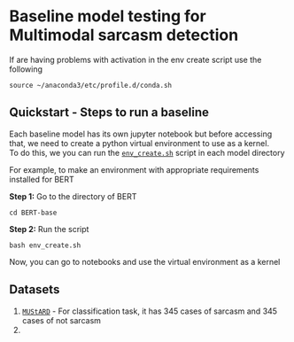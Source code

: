 # Baseline model testing for Multimodal sarcasm detection

<!-- [![Open in Colab](https://colab.research.google.com/assets/colab-badge.svg)](https://colab.research.google.com/drive/1JB0PGpVSGfdgfGLbn6xkbxwevyjTtjiX) -->


If are having problems with activation in the env create script use the following
``` 
source ~/anaconda3/etc/profile.d/conda.sh
```

## Quickstart - Steps to run a baseline

Each baseline model has its own jupyter notebook but before accessing that, we need to create a python virtual environment to use as a kernel.  
To do this, we you can run the [`env_create.sh`](BERT-base/env_create.sh) script in each model directory

For example, to make an environment with appropriate requirements installed for BERT

**Step 1:** Go to the directory of BERT
```
cd BERT-base
```

**Step 2:** Run the script
```
bash env_create.sh
```

Now, you can go to notebooks and use the virtual environment as a kernel


## Datasets

1. [`MUStARD`](https://github.com/soujanyaporia/MUStARD/tree/master) - For classification task, it has 345 cases of sarcasm and 345 cases of not sarcasm  
2. 